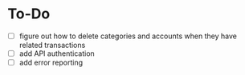 # To-Do
- [ ] figure out how to delete categories and accounts when they have related transactions
- [ ] add API authentication
- [ ] add error reporting
